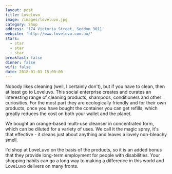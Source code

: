 ```yaml
---
layout: post
title: LoveLuvo
image: /images/loveluvo.jpg
category: Shop
address: '174 Victoria Street, Seddon 3011'
website: 'http://www.loveluvo.com.au/'
stars:
  - star
  - star
  - star
breakfast: false
dinner: false
wifi: false
date: 2018-01-01 15:00:00
---
```



Nobody likes cleaning (well, I certainly don't), but if you have to clean, then at least go to Loveluvo. This social enterprise creates and curates an interesting range of cleaning products, shampoos, conditioners and other curiosities. For the most part they are ecologically friendly and for their own products, once you have bought the container you can get refills, which greatly reduces the cost on both your wallet and the planet.&nbsp;

We bought an orange-based multi-use cleanser in concentrated form, which can be diluted for a variety of uses. We call it the magic spray, it's that effective - it cleans just about anything and leaves a lovely non-bleachy smell.&nbsp;

I'd shop at LoveLuvo on the basis of the products, so it is an added bonus that they provide long-term employment for people with disabilities. Your shopping habits can go a long way to making a difference in this world and LoveLuvo delivers on many fronts.